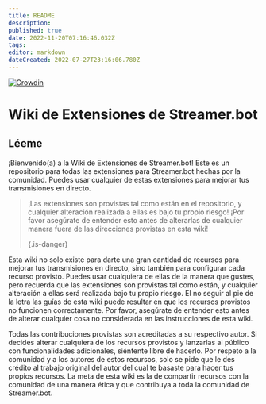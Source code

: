 ```yaml
---
title: README
description: 
published: true
date: 2022-11-20T07:16:46.032Z
tags: 
editor: markdown
dateCreated: 2022-07-27T23:16:06.780Z
---
```


[![Crowdin](https://badges.crowdin.net/streamer-bot-extensions-wiki/localized.svg)](https://translate.botextensions.dev/project/streamer-bot-extensions-wiki)
# Wiki de Extensiones de Streamer.bot

## Léeme

¡Bienvenido(a) a la Wiki de Extensiones de Streamer.bot!  Este es un repositorio para todas las extensiones para Streamer.bot hechas por la comunidad.  Puedes usar cualquier de estas extensiones para mejorar tus transmisiones en directo.

> ¡Las extensiones son provistas tal como están en el repositorio, y cualquier alteración realizada a ellas es bajo tu propio riesgo!  ¡Por favor asegúrate de entender esto antes de alterarlas de cualquier manera fuera de las direcciones provistas en esta wiki! 
> 
> {.is-danger}

Esta wiki no solo existe para darte una gran cantidad de recursos para mejorar tus transmisiones en directo, sino también para configurar cada recurso provisto.  Puedes usar cualquiera de ellas de la manera que gustes, pero recuerda que las extensiones son provistas tal como están, y cualquier alteración a ellas será realizada bajo tu propio riesgo. El no seguir al pie de la letra las guías de esta wiki puede resultar en que los recursos provistos no funcionen correctamente.  Por favor, asegúrate de entender esto antes de alterar cualquier cosa no considerada en las instrucciones de esta wiki.

Todas las contribuciones provistas son acreditadas a su respectivo autor.  Si decides alterar cualquiera de los recursos provistos y lanzarlas al público con funcionalidades adicionales, siéntente libre de hacerlo.  Por respeto a la comunidad y a los autores de estos recursos, solo se pide que le des crédito al trabajo original del autor del cual te basaste para hacer tus propios recursos.  La meta de esta wiki es la de compartir recursos con la comunidad de una manera ética y que contribuya a toda la comunidad de Streamer.bot.

